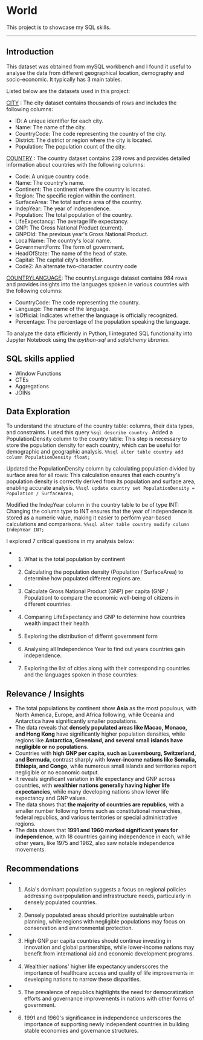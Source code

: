 # World
This project is to showcase my SQL skills.

----

## Introduction
This dataset was obtained from mySQL workbench and I found it useful to analyse the data from different geographical location, demography and socio-economic. It typically has 3 main tables. 

Listed below are the datasets used in this project:

[CITY](https://github.com/Farouk-Muda/World/blob/main/city.csv) : The city dataset contains thousands of rows and includes the following columns:
- ID: A unique identifier for each city.
- Name: The name of the city.
- CountryCode: The code representing the country of the city.
- District: The district or region where the city is located.
- Population: The population count of the city.


[COUNTRY](https://github.com/Farouk-Muda/World/blob/main/country.csv) : The country dataset contains 239 rows and provides detailed information about countries with the following columns:
- Code: A unique country code.
- Name: The country's name.
- Continent: The continent where the country is located.
- Region: The specific region within the continent.
- SurfaceArea: The total surface area of the country.
- IndepYear: The year of independence.
- Population: The total population of the country.
- LifeExpectancy: The average life expectancy.
- GNP: The Gross National Product (current).
- GNPOld: The previous year's Gross National Product.
- LocalName: The country's local name.
- GovernmentForm: The form of government.
- HeadOfState: The name of the head of state.
- Capital: The capital city's identifier.
- Code2: An alternate two-character country code

  
[COUNTRYLANGUAGE](https://github.com/Farouk-Muda/World/blob/main/countrylanguage.csv): The countryLanguage dataset contains 984 rows and provides insights into the languages spoken in various countries with the following columns:
- CountryCode: The code representing the country.
- Language: The name of the language.
- IsOfficial: Indicates whether the language is officially recognized.
- Percentage: The percentage of the population speaking the language.

To analyze the data efficiently in Python, I integrated SQL functionality into Jupyter Notebook using the *ipython-sql* and *sqlalchemy libraries*.

## SQL skills applied

- Window Functions
- CTEs
- Aggregations
- JOINs

## Data Exploration
To understand the structure of the country table: columns, their data types, and constraints. I used this query ```%sql describe country.```
Added a PopulationDensity column to the country table: This step is necessary to store the population density for each country, which can be useful for demographic and geographic analysis. ```%%sql
alter table country
add column PopulationDensity float; ```

Updated the PopulationDensity column by calculating population divided by surface area for all rows: This calculation ensures that each country's population density is correctly derived from its population and surface area, enabling accurate analysis. ```%%sql
update country
set PopulationDensity = Population / SurfaceArea; ```

Modified the IndepYear column in the country table to be of type INT: Changing the column type to INT ensures that the year of independence is stored as a numeric value, making it easier to perform year-based calculations and comparisons. ```%%sql
alter table country
modify column IndepYear INT; ```

I explored 7 critical questions in my analysis below:
- 1. What is the total population by continent
- 2. Calculating the population density (Population / SurfaceArea) to determine how populated different regions are.
- 3. Calculate Gross National Product (GNP) per capita (GNP / Population) to compare the economic well-being of citizens in different countries.
- 4. Comparing LifeExpectancy and GNP to determine how countries wealth impact their health
- 5. Exploring the distribution of differnt government form
- 6. Analysing all Independence Year to find out years countries gain independence.
- 7. Exploring the list of cities along with their corresponding countries and the languages 
spoken in those countries:

## Relevance / Insights
- The total populations by continent show **Asia** as the most populous, with North America, Europe, and Africa following, while Oceania and Antarctica have significantly smaller populations.
- The data reveals that **densely populated areas like Macao, Monaco, and Hong Kong** have significantly higher population densities, while regions like **Antarctica, Greenland, and several small islands have negligible or no populations**.
- Countries with **high GNP per capita, such as Luxembourg, Switzerland, and Bermuda**, contrast sharply with **lower-income nations like Somalia, Ethiopia, and Congo**, while numerous small islands and territories report negligible or no economic output.
- It reveals significant variation in life expectancy and GNP across countries, with **wealthier nations generally having higher life expectancies**, while many developing nations show lower life expectancy and GNP values.
- The data shows that **the majority of countries are republics**, with a smaller number following forms such as constitutional monarchies, federal republics, and various territories or special administrative regions.
- The data shows that **1991 and 1960 marked significant years for independence**, with 18 countries gaining independence in each, while other years, like 1975 and 1962, also saw notable independence movements.


## Recommendations
- 1. Asia's dominant population suggests a focus on regional policies addressing overpopulation and infrastructure needs, particularly in densely populated countries.
- 2. Densely populated areas should prioritize sustainable urban planning, while regions with negligible populations may focus on conservation and environmental protection.
- 3. High GNP per capita countries should continue investing in innovation and global partnerships, while lower-income nations may benefit from international aid and economic development programs.
- 4. Wealthier nations' higher life expectancy underscores the importance of healthcare access and quality of life improvements in developing nations to narrow these disparities.
- 5. The prevalence of republics highlights the need for democratization efforts and governance improvements in nations with other forms of government.
- 6. 1991 and 1960's significance in independence underscores the importance of supporting newly independent countries in building stable economies and governance structures.




